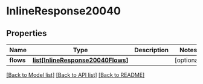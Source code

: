 # InlineResponse20040

## Properties
Name | Type | Description | Notes
------------ | ------------- | ------------- | -------------
**flows** | [**list[InlineResponse20040Flows]**](InlineResponse20040Flows.md) |  | [optional] 

[[Back to Model list]](../README.md#documentation-for-models) [[Back to API list]](../README.md#documentation-for-api-endpoints) [[Back to README]](../README.md)


